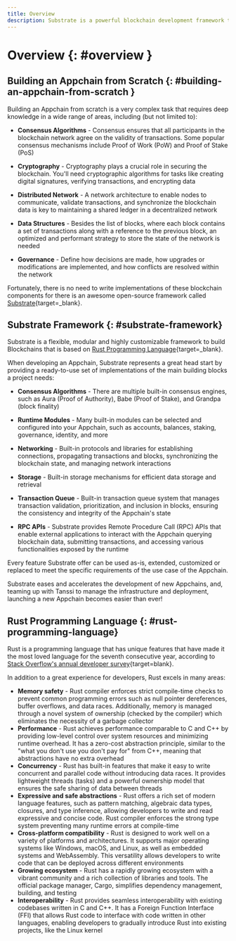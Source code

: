 ```yaml
---
title: Overview
description: Substrate is a powerful blockchain development framework that provides many ready-to-use functionalities allowing product teams to quickly and easily build Appchains.
---
```


# Overview {: #overview } 

## Building an Appchain from Scratch {: #building-an-appchain-from-scratch } 

Building an Appchain from scratch is a very complex task that requires deep knowledge in a wide range of areas, including (but not limited to):

- **Consensus Algorithms** - Consensus ensures that all participants in the blockchain network agree on the validity of transactions. Some popular consensus mechanisms include Proof of Work (PoW) and Proof of Stake (PoS)

- **Cryptography** - Cryptography plays a crucial role in securing the blockchain. You'll need cryptographic algorithms for tasks like creating digital signatures, verifying transactions, and encrypting data

- **Distributed Network** - A network architecture to enable nodes to communicate, validate transactions, and synchronize the blockchain data is key to maintaining a shared ledger in a decentralized network

- **Data Structures** - Besides the list of blocks, where each block contains a set of transactions along with a reference to the previous block, an optimized and performant strategy to store the state of the network is needed

- **Governance** - Define how decisions are made, how upgrades or modifications are implemented, and how conflicts are resolved within the network

Fortunately, there is no need to write implementations of these blockchain components for there is an awesome open-source framework called [Substrate](https://substrate.io/){target=_blank}.

## Substrate Framework {: #substrate-framework}

Substrate is a flexible, modular and highly customizable framework to build Blockchains that is based on [Rust Programming Language](https://www.rust-lang.org){target=_blank}.

When developing an Appchain, Substrate represents a great head start by providing a ready-to-use set of implementations of the main building blocks a project needs: 

- **Consensus Algorithms** - There are multiple built-in consensus engines, such as Aura (Proof of Authority), Babe (Proof of Stake), and Grandpa (block finality)

- **Runtime Modules** - Many built-in modules can be selected and configured into your Appchain, such as accounts, balances, staking, governance, identity, and more

- **Networking** - Built-in protocols and libraries for establishing connections, propagating transactions and blocks, synchronizing the blockchain state, and managing network interactions

- **Storage** - Built-in storage mechanisms for efficient data storage and retrieval

- **Transaction Queue** - Built-in transaction queue system that manages transaction validation, prioritization, and inclusion in blocks, ensuring the consistency and integrity of the Appchain's state

- **RPC APIs** - Substrate provides Remote Procedure Call (RPC) APIs that enable external applications to interact with the Appchain querying blockchain data, submitting transactions, and accessing various functionalities exposed by the runtime

Every feature Substrate offer can be used as-is, extended, customized or replaced to meet the specific requirements of the use case of the Appchain.

Substrate eases and accelerates the development of new Appchains, and, teaming up with Tanssi to manage the infrastructure and deployment, launching a new Appchain becomes easier than ever!

## Rust Programming Language {: #rust-programming-language}

Rust is a programming language that has unique features that have made it the most loved language for the seventh consecutive year, according to [Stack Overflow's annual developer survey](https://survey.stackoverflow.co/2022#section-most-loved-dreaded-and-wanted-programming-scripting-and-markup-languages){target=blank}.

In addition to a great experience for developers, Rust excels in many areas:

- **Memory safety** - Rust compiler enforces strict compile-time checks to prevent common programming errors such as null pointer dereferences, buffer overflows, and data races. Additionally, memory is managed through a novel system of ownership (checked by the compiler) which eliminates the necessity of a garbage collector
- **Performance** - Rust achieves performance comparable to C and C++ by providing low-level control over system resources and minimizing runtime overhead. It has a zero-cost abstraction principle, similar to the "what you don't use you don't pay for" from C++, meaning that abstractions have no extra overhead
- **Concurrency** - Rust has built-in features that make it easy to write concurrent and parallel code without introducing data races. It provides lightweight threads (tasks) and a powerful ownership model that ensures the safe sharing of data between threads
- **Expressive and safe abstractions** - Rust offers a rich set of modern language features, such as pattern matching, algebraic data types, closures, and type inference, allowing developers to write and read expressive and concise code. Rust compiler enforces the strong type system preventing many runtime errors at compile-time
- **Cross-platform compatibility** - Rust is designed to work well on a variety of platforms and architectures. It supports major operating systems like Windows, macOS, and Linux, as well as embedded systems and WebAssembly. This versatility allows developers to write code that can be deployed across different environments
- **Growing ecosystem** - Rust has a rapidly growing ecosystem with a vibrant community and a rich collection of libraries and tools. The official package manager, Cargo, simplifies dependency management, building, and testing
- **Interoperability** - Rust provides seamless interoperability with existing codebases written in C and C++. It has a Foreign Function Interface (FFI) that allows Rust code to interface with code written in other languages, enabling developers to gradually introduce Rust into existing projects, like the Linux kernel


